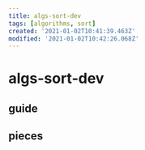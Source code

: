 ```yaml
---
title: algs-sort-dev
tags: [algorithms, sort]
created: '2021-01-02T10:41:39.463Z'
modified: '2021-01-02T10:42:26.068Z'
---
```


# algs-sort-dev

## guide

## pieces
